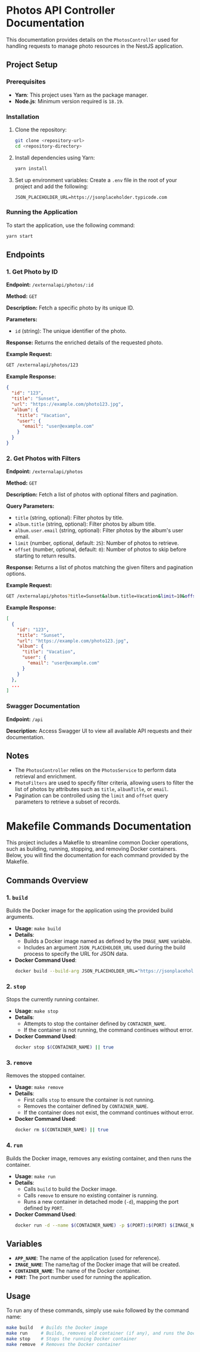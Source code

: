 # Photos API Controller Documentation

This documentation provides details on the `PhotosController` used for handling requests to manage photo resources in the NestJS application.

## Project Setup

### Prerequisites
- **Yarn**: This project uses Yarn as the package manager.
- **Node.js**: Minimum version required is `18.19`.

### Installation
1. Clone the repository:
   ```sh
   git clone <repository-url>
   cd <repository-directory>
   ```

2. Install dependencies using Yarn:
   ```sh
   yarn install
   ```

3. Set up environment variables:
   Create a `.env` file in the root of your project and add the following:
   ```env
   JSON_PLACEHOLDER_URL=https://jsonplaceholder.typicode.com
   ```

### Running the Application
To start the application, use the following command:
```sh
yarn start
```

## Endpoints

### 1. Get Photo by ID

**Endpoint:** `/externalapi/photos/:id`

**Method:** `GET`

**Description:** Fetch a specific photo by its unique ID.

**Parameters:**
- `id` (string): The unique identifier of the photo.

**Response:** Returns the enriched details of the requested photo.

**Example Request:**
```sh
GET /externalapi/photos/123
```

**Example Response:**
```json
{
  "id": "123",
  "title": "Sunset",
  "url": "https://example.com/photo123.jpg",
  "album": {
    "title": "Vacation",
    "user": {
      "email": "user@example.com"
    }
  }
}
```

### 2. Get Photos with Filters

**Endpoint:** `/externalapi/photos`

**Method:** `GET`

**Description:** Fetch a list of photos with optional filters and pagination.

**Query Parameters:**
- `title` (string, optional): Filter photos by title.
- `album.title` (string, optional): Filter photos by album title.
- `album.user.email` (string, optional): Filter photos by the album's user email.
- `limit` (number, optional, default: `25`): Number of photos to retrieve.
- `offset` (number, optional, default: `0`): Number of photos to skip before starting to return results.

**Response:** Returns a list of photos matching the given filters and pagination options.

**Example Request:**
```sh
GET /externalapi/photos?title=Sunset&album.title=Vacation&limit=10&offset=5
```

**Example Response:**
```json
[
  {
    "id": "123",
    "title": "Sunset",
    "url": "https://example.com/photo123.jpg",
    "album": {
      "title": "Vacation",
      "user": {
        "email": "user@example.com"
      }
    }
  },
  ...
]
```

### Swagger Documentation

**Endpoint:** `/api`

**Description:** Access Swagger UI to view all available API requests and their documentation.

## Notes
- The `PhotosController` relies on the `PhotosService` to perform data retrieval and enrichment.
- `PhotoFilters` are used to specify filter criteria, allowing users to filter the list of photos by attributes such as `title`, `albumTitle`, or `email`.
- Pagination can be controlled using the `limit` and `offset` query parameters to retrieve a subset of records.

# Makefile Commands Documentation

This project includes a Makefile to streamline common Docker operations, such as building, running, stopping, and removing Docker containers. Below, you will find the documentation for each command provided by the Makefile.

## Commands Overview

### 1. `build`
Builds the Docker image for the application using the provided build arguments.

- **Usage**: `make build`
- **Details**:
  - Builds a Docker image named as defined by the `IMAGE_NAME` variable.
  - Includes an argument `JSON_PLACEHOLDER_URL` used during the build process to specify the URL for JSON data.
- **Docker Command Used**:
  ```sh
  docker build --build-arg JSON_PLACEHOLDER_URL="https://jsonplaceholder.typicode.com" -t $(IMAGE_NAME) .
  ```

### 2. `stop`
Stops the currently running container.

- **Usage**: `make stop`
- **Details**:
  - Attempts to stop the container defined by `CONTAINER_NAME`.
  - If the container is not running, the command continues without error.
- **Docker Command Used**:
  ```sh
  docker stop $(CONTAINER_NAME) || true
  ```

### 3. `remove`
Removes the stopped container.

- **Usage**: `make remove`
- **Details**:
  - First calls `stop` to ensure the container is not running.
  - Removes the container defined by `CONTAINER_NAME`.
  - If the container does not exist, the command continues without error.
- **Docker Command Used**:
  ```sh
  docker rm $(CONTAINER_NAME) || true
  ```

### 4. `run`
Builds the Docker image, removes any existing container, and then runs the container.

- **Usage**: `make run`
- **Details**:
  - Calls `build` to build the Docker image.
  - Calls `remove` to ensure no existing container is running.
  - Runs a new container in detached mode (`-d`), mapping the port defined by `PORT`.
- **Docker Command Used**:
  ```sh
  docker run -d --name $(CONTAINER_NAME) -p $(PORT):$(PORT) $(IMAGE_NAME)
  ```

## Variables

- **`APP_NAME`**: The name of the application (used for reference).
- **`IMAGE_NAME`**: The name/tag of the Docker image that will be created.
- **`CONTAINER_NAME`**: The name of the Docker container.
- **`PORT`**: The port number used for running the application.

## Usage
To run any of these commands, simply use `make` followed by the command name:

```sh
make build   # Builds the Docker image
make run     # Builds, removes old container (if any), and runs the Docker container
make stop    # Stops the running Docker container
make remove  # Removes the Docker container
```

